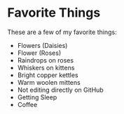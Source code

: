 # Favorite Things

These are a few of my favorite things:

- Flowers (Daisies)
- Flower (Roses)
- Raindrops on roses
- Whiskers on kittens
- Bright copper kettles
- Warm woolen mittens
- Not editing directly on GitHub
- Getting Sleep
- Coffee
